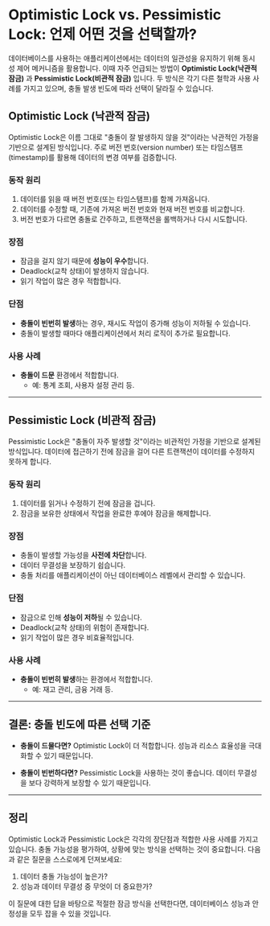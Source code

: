 # Optimistic Lock vs. Pessimistic Lock: 언제 어떤 것을 선택할까?

데이터베이스를 사용하는 애플리케이션에서는 데이터의 일관성을 유지하기 위해 동시성 제어 메커니즘을 활용합니다. 이때 자주 언급되는 방법이 **Optimistic Lock(낙관적 잠금)** 과 **Pessimistic Lock(비관적 잠금)** 입니다. 두 방식은 각기 다른 철학과 사용 사례를 가지고 있으며, 충돌 발생 빈도에 따라 선택이 달라질 수 있습니다.

## Optimistic Lock (낙관적 잠금)

Optimistic Lock은 이름 그대로 "충돌이 잘 발생하지 않을 것"이라는 낙관적인 가정을 기반으로 설계된 방식입니다. 주로 버전 번호(version number) 또는 타임스탬프(timestamp)를 활용해 데이터의 변경 여부를 검증합니다.

### 동작 원리
1. 데이터를 읽을 때 버전 번호(또는 타임스탬프)를 함께 가져옵니다.
2. 데이터를 수정할 때, 기존에 가져온 버전 번호와 현재 버전 번호를 비교합니다.
3. 버전 번호가 다르면 충돌로 간주하고, 트랜잭션을 롤백하거나 다시 시도합니다.

### 장점
- 잠금을 걸지 않기 때문에 **성능이 우수**합니다.
- Deadlock(교착 상태)이 발생하지 않습니다.
- 읽기 작업이 많은 경우 적합합니다.

### 단점
- **충돌이 빈번히 발생**하는 경우, 재시도 작업이 증가해 성능이 저하될 수 있습니다.
- 충돌이 발생할 때마다 애플리케이션에서 처리 로직이 추가로 필요합니다.

### 사용 사례
- **충돌이 드문** 환경에서 적합합니다.
  - 예: 통계 조회, 사용자 설정 관리 등.

---

## Pessimistic Lock (비관적 잠금)

Pessimistic Lock은 "충돌이 자주 발생할 것"이라는 비관적인 가정을 기반으로 설계된 방식입니다. 데이터에 접근하기 전에 잠금을 걸어 다른 트랜잭션이 데이터를 수정하지 못하게 합니다.

### 동작 원리
1. 데이터를 읽거나 수정하기 전에 잠금을 겁니다.
2. 잠금을 보유한 상태에서 작업을 완료한 후에야 잠금을 해제합니다.

### 장점
- 충돌이 발생할 가능성을 **사전에 차단**합니다.
- 데이터 무결성을 보장하기 쉽습니다.
- 충돌 처리를 애플리케이션이 아닌 데이터베이스 레벨에서 관리할 수 있습니다.

### 단점
- 잠금으로 인해 **성능이 저하**될 수 있습니다.
- Deadlock(교착 상태)의 위험이 존재합니다.
- 읽기 작업이 많은 경우 비효율적입니다.

### 사용 사례
- **충돌이 빈번히 발생**하는 환경에서 적합합니다.
  - 예: 재고 관리, 금융 거래 등.

---

## 결론: 충돌 빈도에 따른 선택 기준

- **충돌이 드물다면?**
  Optimistic Lock이 더 적합합니다. 성능과 리소스 효율성을 극대화할 수 있기 때문입니다.

- **충돌이 빈번하다면?**
  Pessimistic Lock을 사용하는 것이 좋습니다. 데이터 무결성을 보다 강력하게 보장할 수 있기 때문입니다.

---

## 정리
Optimistic Lock과 Pessimistic Lock은 각각의 장단점과 적합한 사용 사례를 가지고 있습니다. 충돌 가능성을 평가하여, 상황에 맞는 방식을 선택하는 것이 중요합니다. 다음과 같은 질문을 스스로에게 던져보세요:

1. 데이터 충돌 가능성이 높은가?
2. 성능과 데이터 무결성 중 무엇이 더 중요한가?

이 질문에 대한 답을 바탕으로 적절한 잠금 방식을 선택한다면, 데이터베이스 성능과 안정성을 모두 잡을 수 있을 것입니다.

